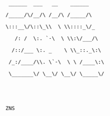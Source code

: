<pre>
 ______  ___   __    ______  <br>    
/_____/\/__/\ /__/\ /_____/\  <br>    
\:::__\/\::\_\\  \ \\::::_\/_  <br>    
   /: /  \:. `-\  \ \\:\/___/\  <br>    
  /::/___ \:. _    \ \\_::._\:\  <br>    
 /_:/____/\\. \`-\  \ \ /____\:\  <br>    
 \_______\/ \__\/ \__\/ \_____\/    <br>    
                            

<code>
</code>
ZNS
